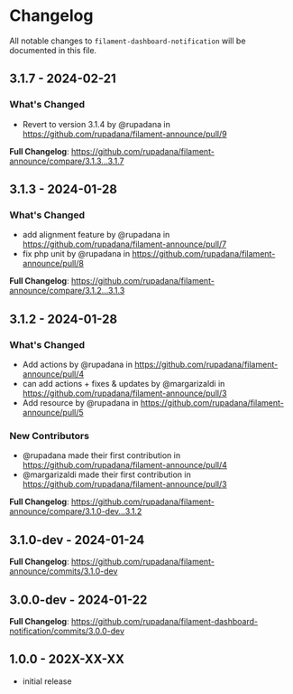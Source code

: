 # Changelog

All notable changes to `filament-dashboard-notification` will be documented in this file.

## 3.1.7 - 2024-02-21

### What's Changed

* Revert to version 3.1.4 by @rupadana in https://github.com/rupadana/filament-announce/pull/9

**Full Changelog**: https://github.com/rupadana/filament-announce/compare/3.1.3...3.1.7

## 3.1.3 - 2024-01-28

### What's Changed

* add alignment feature by @rupadana in https://github.com/rupadana/filament-announce/pull/7
* fix php unit by @rupadana in https://github.com/rupadana/filament-announce/pull/8

**Full Changelog**: https://github.com/rupadana/filament-announce/compare/3.1.2...3.1.3

## 3.1.2 - 2024-01-28

### What's Changed

* Add actions by @rupadana in https://github.com/rupadana/filament-announce/pull/4
* can add actions + fixes & updates by @margarizaldi in https://github.com/rupadana/filament-announce/pull/3
* Add resource by @rupadana in https://github.com/rupadana/filament-announce/pull/5

### New Contributors

* @rupadana made their first contribution in https://github.com/rupadana/filament-announce/pull/4
* @margarizaldi made their first contribution in https://github.com/rupadana/filament-announce/pull/3

**Full Changelog**: https://github.com/rupadana/filament-announce/compare/3.1.0-dev...3.1.2

## 3.1.0-dev - 2024-01-24

**Full Changelog**: https://github.com/rupadana/filament-announce/commits/3.1.0-dev

## 3.0.0-dev - 2024-01-22

**Full Changelog**: https://github.com/rupadana/filament-dashboard-notification/commits/3.0.0-dev

## 1.0.0 - 202X-XX-XX

- initial release
